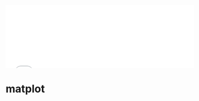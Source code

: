 <div id="navifation" class='headbar'>
    <iframe align="center" width="100%" height="170" src="show.html"  frameborder="no" border="0" marginwidth="0" marginheight="0" scrolling="no"></iframe>
</div>
<style>
    .headbar{
　　text-align:center;
    }
    .iframe{
        margin:0 auto;
    }
</style>



<!-- <script language="javascript">
 
window.parent.frames.location.href="../welcome.html"
 
</script> -->




<!-- ___________________________________________ -->
<!-- ___________________________________________ -->

# matplot